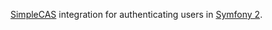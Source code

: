 [SimpleCAS](http://code.google.com/p/simplecas/) integration for authenticating users in [Symfony 2](http://github.com/symfony/symfony).